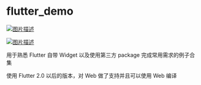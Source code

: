 # flutter_demo

[![图片描述](https://img.shields.io/badge/Flutter-%3E2.0.0-blue)](https://github.com/MYWProgram/flutter_demo)

[![图片描述](https://img.shields.io/badge/Dart-%3E2.12.2-orange)](https://github.com/MYWProgram/flutter_demo)

用于熟悉 Flutter 自带 Widget 以及使用第三方 package 完成常用需求的例子合集

使用 Flutter 2.0 以后的版本，对 Web 做了支持并且可以使用 Web 编译
